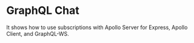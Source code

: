 # GraphQL Chat
It shows how to use subscriptions with Apollo Server for Express, Apollo Client, and GraphQL-WS.

